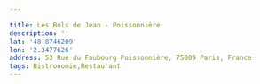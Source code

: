 ```yaml
---

title: Les Bols de Jean - Poissonnière
description: ''
lat: '48.8746209'
lon: '2.3477626'
address: 53 Rue du Faubourg Poissonnière, 75009 Paris, France
tags: Bistronomie,Restaurant
---
```

